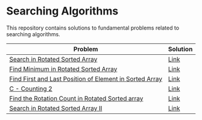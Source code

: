 # Searching Algorithms

This repository contains solutions to fundamental problems related to searching algorithms.

| Problem                                                                                                                   | Solution                                                                                                                                                     |
|---------------------------------------------------------------------------------------------------------------------------|--------------------------------------------------------------------------------------------------------------------------------------------------------------|
| [Search in Rotated Sorted Array](https://leetcode.com/problems/search-in-rotated-sorted-array/)                         | [Link](https://github.com/sanjay-1458/Problem-Solving/blob/main/Searching%201/Find%20First%20and%20Last%20Position%20of%20Element%20in%20Sorted%20Array.cpp) |
| [Find Minimum in Rotated Sorted Array](https://leetcode.com/problems/find-minimum-in-rotated-sorted-array/)             | [Link](https://github.com/sanjay-1458/Problem-Solving/blob/main/Searching%201/Find%20Minimum%20in%20Rotated%20Sorted%20Array.cpp)                           |
| [Find First and Last Position of Element in Sorted Array](https://leetcode.com/problems/find-first-and-last-position-of-element-in-sorted-array/) | [Link](https://github.com/sanjay-1458/Problem-Solving/blob/main/Searching%201/Find%20First%20and%20Last%20Position%20of%20Element%20in%20Sorted%20Array.cpp) |
| [C - Counting 2](https://atcoder.jp/contests/abc231/tasks/abc231_c)                             | [Link](https://github.com/sanjay-1458/Problem-Solving/blob/main/Searching%201/Searching%201/C%20-%20Counting%202.cpp)                                      |
| [Find the Rotation Count in Rotated Sorted array](https://www.geeksforgeeks.org/find-rotation-count-rotated-sorted-array/) | [Link](https://github.com/sanjay-1458/Problem-Solving/blob/main/Searching%201/Searching%201/Find%20the%20Rotation%20Count%20in%20Rotated%20Sorted%20array.cpp) |
| [Search in Rotated Sorted Array II](https://leetcode.com/problems/search-in-rotated-sorted-array-ii/) | [Link](https://github.com/sanjay-1458/Problem-Solving/blob/main/Searching%201/Searching%201/Search%20in%20Rotated%20Sorted%20Array%20II.cpp)              |
